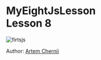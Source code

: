 <h1><strong>MyEightJsLesson</strong> <br>Lesson 8</h1>

<p>
	<img src="https://pp.userapi.com/c837629/v837629008/3b890/jYgGpTkpXBA.jpg" alt="firtsjs">
</p>

<p>Author: <a href="https://vk.com/id180091008" target="_blank">Artem Chernii</a></p>
